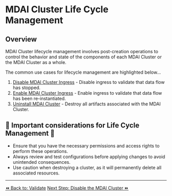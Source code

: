 # MDAI Cluster Life Cycle Management

## Overview

MDAI Cluster lifecycle management involves post-creation operations to control the behavior and state of the components of each MDAI Cluster or the MDAI Cluster as a whole.

The common use cases for lifecycle management are highlighted below...
1. [Disable MDAI Cluster Ingress](./disable.md) - Disable ingress to validate that data flow has stopped.
2. [Enable MDAI Cluster Ingress](./enable.md) - Enable ingress to validate that data flow has been re-instantiated.
3. [Uninstall MDAI Cluster](./destroy.md) - Destroy all artifacts associated with the MDAI Cluster.


## 🚨 Important considerations for Life Cycle Management 🚨

* Ensure that you have the necessary permissions and access rights to perform these operations.
* Always review and test configurations before applying changes to avoid unintended consequences.
* Use caution when destroying a cluster, as it will permanently delete all associated resources.

----
<span class="left"><a href="/install/local/validate.md">⏪ Back to: Validate</a></span>
<span class="right"><a href="./disable-MDAI Cluster.md">Next Step: Disable the MDAI Cluster ⏩</a></span>
